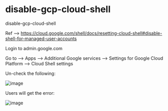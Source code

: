 # disable-gcp-cloud-shell
disable-gcp-cloud-shell

Ref --> https://cloud.google.com/shell/docs/resetting-cloud-shell#disable-shell-for-managed-user-accounts

Login to admin.google.com

Go to --> Apps --> Additional Google services --> Settings for Google Cloud Platform --> Cloud Shell settings

Un-check the following:

![image](https://github.com/user-attachments/assets/485680ba-ee71-49ae-a4f1-bad88cc332d5)

Users will get the error:

![image](https://github.com/user-attachments/assets/067a99f9-1417-47c7-bb82-fe0819d500b4)

